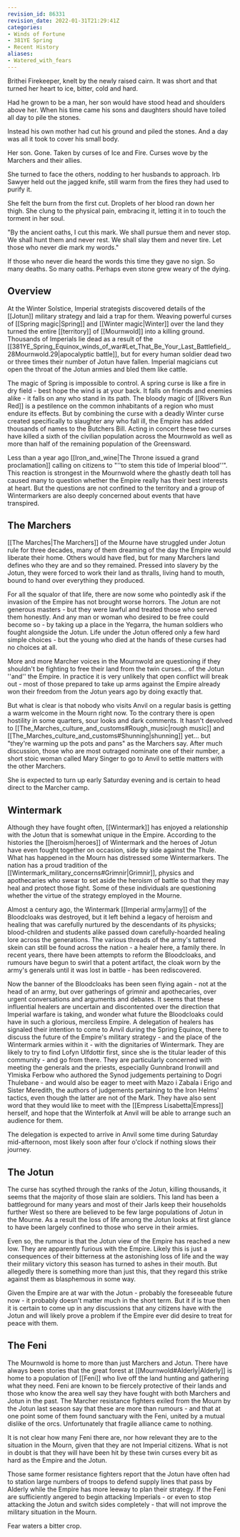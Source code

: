 ```yaml
---
revision_id: 86331
revision_date: 2022-01-31T21:29:41Z
categories:
- Winds of Fortune
- 381YE Spring
- Recent History
aliases:
- Watered_with_fears
---
```




Brithei Firekeeper, knelt by the newly raised cairn. It was short and that turned her heart to ice, bitter, cold and hard.

Had he grown to be a man, her son would have stood head and shoulders above her. When his time came his sons and daughters should have toiled all day to pile the stones.

Instead his own mother had cut his ground and piled the stones. And a day was all it took to cover his small body.

Her son. Gone. Taken by curses of Ice and Fire. Curses wove by the Marchers and their allies.

She turned to face the others, nodding to her husbands to approach. Irb Sawyer held out the jagged knife, still warm from the fires they had used to purify it.

She felt the burn from the first cut. Droplets of her blood ran down her thigh. She clung to the physical pain, embracing it, letting it in to touch the torment in her soul.

"By the ancient oaths, I cut this mark. We shall pursue them and never stop. We shall hunt them and never rest. We shall slay them and never tire. Let those who never die mark my words."

If those who never die heard the words this time they gave no sign. So many deaths. So many oaths. Perhaps even stone grew weary of the dying.


## Overview
At the Winter Solstice, Imperial strategists discovered details of the [[Jotun]] military strategy and laid a trap for them. Weaving powerful curses of [[Spring magic|Spring]] and [[Winter magic|Winter]] over the land they turned the entire [[territory]] of [[Mournwold]] into a killing ground. Thousands of Imperials lie dead as a result of the [[381YE_Spring_Equinox_winds_of_war#Let_That_Be_Your_Last_Battlefield_.28Mournwold.29|apocalyptic battle]], but for every human soldier dead two or three times their number of Jotun have fallen. Imperial magicians cut open the throat of the Jotun armies and bled them like cattle.

The magic of Spring is impossible to control. A spring curse is like a fire in dry field - best hope the wind is at your back. It falls on friends and enemies alike - it falls on any who stand in its path. The bloody magic of [[Rivers Run Red]] is a pestilence on the common inhabitants of a region who must endure its effects. But by combining the curse with a deadly Winter curse created specifically to slaughter any who fall ill, the Empire has added thousands of names to the Butchers Bill. Acting in concert these two curses have killed a sixth of the civilian population across the Mournwold as well as more than half of the remaining population of the Greensward.

Less than a year ago [[Iron_and_wine|The Throne issued a grand proclamation]] calling on citizens to "''to stem this tide of Imperial blood''". This reaction is strongest in the Mournwold where the ghastly death toll has caused many to question whether the Empire really has their best interests at heart. But the questions are not confined to the territory and a group of Wintermarkers are also deeply concerned about events that have transpired.

## The Marchers
[[The Marches|The Marchers]] of the Mourne have struggled under Jotun rule for three decades, many of them dreaming of the day the Empire would liberate their home. Others would have fled, but for many Marchers land defines who they are and so they remained. Pressed into slavery by the Jotun, they were forced to work their land as thralls, living hand to mouth, bound to hand over everything they produced.

For all the squalor of that life, there are now some who pointedly ask if the invasion of the Empire has not brought worse horrors. The Jotun are not generous masters - but they were lawful and treated those who served them honestly. And any man or woman who desired to be free could become so - by taking up a place in the Yegarra, the human soldiers who fought alongside the Jotun. Life under the Jotun offered only a few hard simple choices - but the young who died at the hands of these curses had no choices at all.

More and more Marcher voices in the Mournwold are questioning if they shouldn't be fighting to free their land from the twin curses... of the Jotun ''and'' the Empire. In practice it is very unlikely that open conflict will break out - most of those prepared to take up arms against the Empire already won their freedom from the Jotun years ago by doing exactly that.

But what is clear is that nobody who visits Anvil on a regular basis is getting a warm welcome in the Mourn right now. To the contrary there is open hostility in some quarters, sour looks and dark comments. It hasn't devolved to [[The_Marches_culture_and_customs#Rough_music|rough music]] and [[The_Marches_culture_and_customs#Shunning|shunning]] yet... but "they're warming up the pots and pans" as the Marchers say. After much discussion, those who are most outraged nominate one of their number, a short stoic woman called Mary Singer to go to Anvil to settle matters with the other Marchers.

She is expected to turn up early Saturday evening and is certain to head direct to the Marcher camp.

## Wintermark
Although they have fought often, [[Wintermark]] has enjoyed a relationship with the Jotun that is somewhat unique in the Empire. According to the histories the [[heroism|heroes]] of Wintermark and the heroes of Jotun have even fought together on occasion, side by side against the Thule. What has happened in the Mourn has distressed some Wintermarkers. The nation has a proud tradition of the [[Wintermark_military_concerns#Grimnir|Grimnir]], physics and apothecaries who swear to set aside the heroism of battle so that they may heal and protect those fight. Some of these individuals are questioning whether the virtue of the strategy employed in the Mourne.

Almost a century ago, the Wintermark [[Imperial army|army]] of the Bloodcloaks was destroyed, but it left behind a legacy of heroism and healing that was carefully nurtured by the descendants of its physicks; blood-children and students alike passed down carefully-hoarded healing lore across the generations. The various threads of the army's tattered skein can still be found across the nation - a healer here, a family there. In recent years, there have been attempts to reform the Bloodcloaks, and rumours have begun to swirl that a potent artifact, the cloak worn by the army's generals until it was lost in battle - has been rediscovered.

Now the banner of the Bloodcloaks has been seen flying again - not at the head of an army, but over gatherings of grimnir and apothecaries, over urgent conversations and arguments and debates. It seems that these influential healers are uncertain and discontented over the direction that Imperial warfare is taking, and wonder what future the Bloodcloaks could have in such a glorious, merciless Empire. A delegation of healers has signaled their intention to come to Anvil during the Spring Equinox, there to discuss the future of the Empire's military strategy - and the place of the Wintermark armies within it - with the dignitaries of Wintermark. They are likely to try to find Lofyn Ulfdottir first, since she is the titular leader of this community - and go from there. They are particularly concerned with meeting the generals and the priests, especially Gunnbrand Ironwill and Ylmiska Ferbow who authored the Synod judgements pertaining to Dogri Thulebane - and would also be eager to meet with Mazo i Zabala i Erigo and Sister Meredith, the authors of judgements pertaining to the Iron Helms' tactics, even though the latter are not of the Mark. They have also sent word that they would like to meet with the [[Empress Lisabetta|Empress]] herself, and hope that the Winterfolk at Anvil will be able to arrange such an audience for them.

The delegation is expected to arrive in Anvil some time during Saturday mid-afternoon, most likely soon after four o'clock if nothing slows their journey.

## The Jotun
The curse has scythed through the ranks of the Jotun, killing thousands, it seems that the majority of those slain are soldiers. This land has been a battleground for many years and most of their Jarls keep their households further West so there are believed to be few large populations of Jotun in the Mourne. As a result the loss of life among the Jotun looks at first glance to have been largely confined to those who serve in their armies.

Even so, the rumour is that the Jotun view of the Empire has reached a new low. They are apparently furious with the Empire. Likely this is just a consequences of their bitterness at the astonishing loss of life and the way their military victory this season has turned to ashes in their mouth. But allegedly there is something more than just this, that they regard this strike against them as blasphemous in some way.

Given the Empire are at war with the Jotun - probably the foreseeable future now - it probably doesn't matter much in the short term. But it if is true then it is certain to come up in any discussions that any citizens have with the Jotun and will likely prove a problem if the Empire ever did desire to treat for peace with them.

## The Feni
The Mournwold is home to more than just Marchers and Jotun. There have always been stories that the great forest at [[Mournwold#Alderly|Alderly]] is home to a population of [[Feni]] who live off the land hunting and gathering what they need. Feni are known to be fiercely protective of their lands and those who know the area well say they have fought with both Marchers and Jotun in the past. The Marcher resistance fighters exiled from the Mourn by the Jotun last season say that these are more than rumours - and that at one point some of them found sanctuary with the Feni, united by a mutual dislike of the orcs. Unfortunately that fragile alliance came to nothing.

It is not clear how many Feni there are, nor how relevant they are to the situation in the Mourn, given that they are not Imperial citizens. What is not in doubt is that they will have been hit by these twin curses every bit as hard as the Empire and the Jotun.

Those same former resistance fighters report that the Jotun have often had to station large numbers of troops to defend supply lines that pass by Alderly while the Empire has more leeway to plan their strategy. If the Feni are sufficiently angered to begin attacking Imperials - or even to stop attacking the Jotun and switch sides completely - that will not improve the military situation in the Mourn.

Fear waters a bitter crop.
